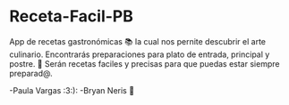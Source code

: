 # Receta-Facil-PB
App de recetas gastronómicas :books: la cual nos pernite descubrir el arte
culinario. Encontrarás preparaciones para plato de entrada, principal y postre. :tongue:
Serán recetas faciles y precisas para que puedas estar siempre preparad@. 

-Paula Vargas :3:):
-Bryan Neris :penguin:

 
